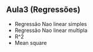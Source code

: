 ## Aula3 (Regressões)
* Regressão Nao linear simples
* Regressão Nao linear multipla
* R^2
* Mean square